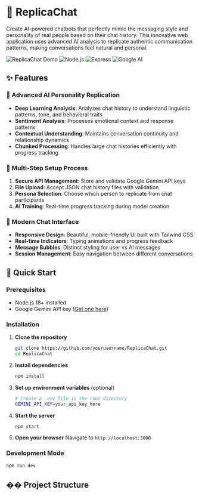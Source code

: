 # 🤖 ReplicaChat

Create AI-powered chatbots that perfectly mimic the messaging style and personality of real people based on their chat history. This innovative web application uses advanced AI analysis to replicate authentic communication patterns, making conversations feel natural and personal.

![ReplicaChat Demo](https://img.shields.io/badge/Status-Active-brightgreen)
![Node.js](https://img.shields.io/badge/Node.js-18+-green)
![Express](https://img.shields.io/badge/Express-4.18+-blue)
![Google AI](https://img.shields.io/badge/Google%20AI-Gemini-orange)

## ✨ Features

### 🧠 Advanced AI Personality Replication
- **Deep Learning Analysis**: Analyzes chat history to understand linguistic patterns, tone, and behavioral traits
- **Sentiment Analysis**: Processes emotional context and response patterns
- **Contextual Understanding**: Maintains conversation continuity and relationship dynamics
- **Chunked Processing**: Handles large chat histories efficiently with progress tracking

### 🎯 Multi-Step Setup Process
1. **Secure API Management**: Store and validate Google Gemini API keys
2. **File Upload**: Accept JSON chat history files with validation
3. **Persona Selection**: Choose which person to replicate from chat participants
4. **AI Training**: Real-time progress tracking during model creation

### 💬 Modern Chat Interface
- **Responsive Design**: Beautiful, mobile-friendly UI built with Tailwind CSS
- **Real-time Indicators**: Typing animations and progress feedback
- **Message Bubbles**: Distinct styling for user vs AI messages
- **Session Management**: Easy navigation between different conversations

## 🚀 Quick Start

### Prerequisites
- Node.js 18+ installed
- Google Gemini API key ([Get one here](https://makersuite.google.com/app/apikey))

### Installation

1. **Clone the repository**
   ```bash
   git clone https://github.com/yourusername/ReplicaChat.git
   cd ReplicaChat
   ```

2. **Install dependencies**
   ```bash
   npm install
   ```

3. **Set up environment variables** (optional)
   ```bash
   # Create a .env file in the root directory
   GEMINI_API_KEY=your_api_key_here
   ```

4. **Start the server**
   ```bash
   npm start
   ```

5. **Open your browser**
   Navigate to `http://localhost:3000`

### Development Mode
```bash
npm run dev
```

## �� Project Structure
